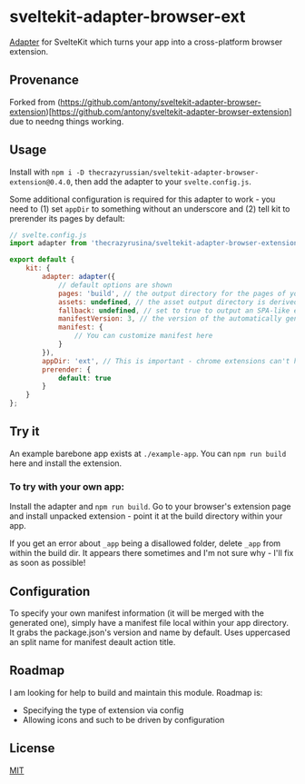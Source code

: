 # sveltekit-adapter-browser-ext

[Adapter](https://kit.svelte.dev/docs#adapters) for SvelteKit which turns your app into a cross-platform browser extension.

## Provenance
Forked from (https://github.com/antony/sveltekit-adapter-browser-extension)[https://github.com/antony/sveltekit-adapter-browser-extension] due to needng things working.
## Usage

Install with `npm i -D thecrazyrussian/sveltekit-adapter-browser-extension@0.4.0`, then add the adapter to your `svelte.config.js`.

Some additional configuration is required for this adapter to work - you need to (1) set ``appDir`` to something without an underscore and (2) tell kit to prerender its pages by default:

```js
// svelte.config.js
import adapter from 'thecrazyrusina/sveltekit-adapter-browser-extension';

export default {
	kit: {
		adapter: adapter({
			// default options are shown
			pages: 'build', // the output directory for the pages of your extension
			assets: undefined, // the asset output directory is derived from pages if not specified explicitly
			fallback: undefined, // set to true to output an SPA-like extension
			manifestVersion: 3, // the version of the automatically generated manifest (Version 3 is required by Chrome).
            manifest: {
                // You can customize manifest here
            }
        }),
		appDir: 'ext', // This is important - chrome extensions can't handle the default _app directory name.
		prerender: {
			default: true
		}
	}
};
```

## Try it

An example barebone app exists at `./example-app`. You can `npm run build` here and install the extension.

### To try with your own app:

Install the adapter and `npm run build`. Go to your browser's extension page and install unpacked extension - point it at the build directory within your app.

If you get an error about `_app` being a disallowed folder, delete `_app` from within the build dir. It appears there sometimes and I'm not sure why - I'll fix as soon as possible!

## Configuration

To specify your own manifest information (it will be merged with the generated one), simply have a manifest file local within your app directory. It grabs the package.json's version and name by default. Uses uppercased an split name for manifest deault action title.

## Roadmap

I am looking for help to build and maintain this module. Roadmap is:

* Specifying the type of extension via config
* Allowing icons and such to be driven by configuration

## License

[MIT](LICENSE)
